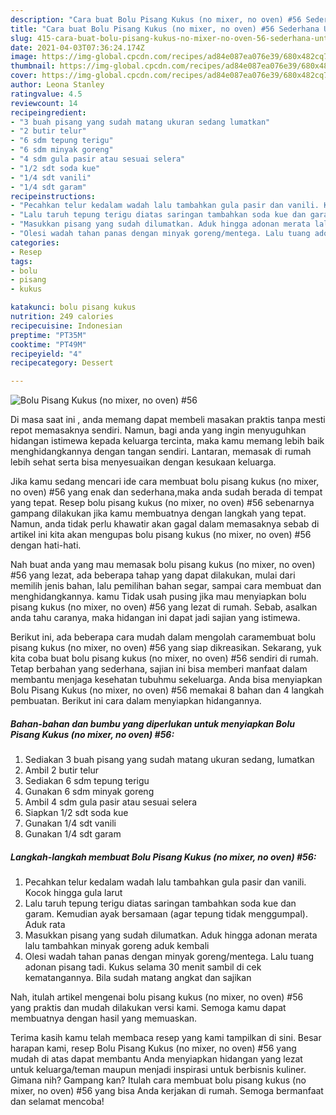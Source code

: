 ```yaml
---
description: "Cara buat Bolu Pisang Kukus (no mixer, no oven) #56 Sederhana Untuk Jualan"
title: "Cara buat Bolu Pisang Kukus (no mixer, no oven) #56 Sederhana Untuk Jualan"
slug: 415-cara-buat-bolu-pisang-kukus-no-mixer-no-oven-56-sederhana-untuk-jualan
date: 2021-04-03T07:36:24.174Z
image: https://img-global.cpcdn.com/recipes/ad84e087ea076e39/680x482cq70/bolu-pisang-kukus-no-mixer-no-oven-56-foto-resep-utama.jpg
thumbnail: https://img-global.cpcdn.com/recipes/ad84e087ea076e39/680x482cq70/bolu-pisang-kukus-no-mixer-no-oven-56-foto-resep-utama.jpg
cover: https://img-global.cpcdn.com/recipes/ad84e087ea076e39/680x482cq70/bolu-pisang-kukus-no-mixer-no-oven-56-foto-resep-utama.jpg
author: Leona Stanley
ratingvalue: 4.5
reviewcount: 14
recipeingredient:
- "3 buah pisang yang sudah matang ukuran sedang lumatkan"
- "2 butir telur"
- "6 sdm tepung terigu"
- "6 sdm minyak goreng"
- "4 sdm gula pasir atau sesuai selera"
- "1/2 sdt soda kue"
- "1/4 sdt vanili"
- "1/4 sdt garam"
recipeinstructions:
- "Pecahkan telur kedalam wadah lalu tambahkan gula pasir dan vanili. Kocok hingga gula larut"
- "Lalu taruh tepung terigu diatas saringan tambahkan soda kue dan garam. Kemudian ayak bersamaan (agar tepung tidak menggumpal). Aduk rata"
- "Masukkan pisang yang sudah dilumatkan. Aduk hingga adonan merata lalu tambahkan minyak goreng aduk kembali"
- "Olesi wadah tahan panas dengan minyak goreng/mentega. Lalu tuang adonan pisang tadi. Kukus selama 30 menit sambil di cek kematangannya. Bila sudah matang angkat dan sajikan"
categories:
- Resep
tags:
- bolu
- pisang
- kukus

katakunci: bolu pisang kukus 
nutrition: 249 calories
recipecuisine: Indonesian
preptime: "PT35M"
cooktime: "PT49M"
recipeyield: "4"
recipecategory: Dessert

---
```



![Bolu Pisang Kukus (no mixer, no oven) #56](https://img-global.cpcdn.com/recipes/ad84e087ea076e39/680x482cq70/bolu-pisang-kukus-no-mixer-no-oven-56-foto-resep-utama.jpg)

Di masa  saat ini , anda memang dapat membeli masakan praktis tanpa mesti repot memasaknya sendiri. Namun, bagi anda yang ingin menyuguhkan hidangan istimewa kepada keluarga tercinta, maka kamu memang lebih baik menghidangkannya dengan tangan sendiri. Lantaran, memasak di rumah lebih sehat serta bisa menyesuaikan dengan kesukaan keluarga.

Jika kamu sedang mencari ide cara membuat bolu pisang kukus (no mixer, no oven) #56 yang enak dan sederhana,maka anda sudah berada di tempat yang tepat. Resep bolu pisang kukus (no mixer, no oven) #56  sebenarnya gampang dilakukan jika kamu membuatnya dengan langkah yang tepat. Namun, anda tidak perlu khawatir akan gagal dalam memasaknya 
sebab di artikel ini kita akan mengupas bolu pisang kukus (no mixer, no oven) #56 dengan hati-hati.  



Nah buat anda yang mau memasak bolu pisang kukus (no mixer, no oven) #56 yang lezat, ada beberapa tahap yang dapat dilakukan, mulai dari memilih jenis bahan, lalu pemilihan bahan segar, sampai cara membuat dan menghidangkannya. kamu Tidak usah pusing jika mau menyiapkan bolu pisang kukus (no mixer, no oven) #56 yang lezat di rumah. Sebab, asalkan anda  tahu caranya, maka hidangan ini dapat jadi sajian yang istimewa.

Berikut ini, ada beberapa cara mudah dalam mengolah caramembuat bolu pisang kukus (no mixer, no oven) #56 yang siap dikreasikan. Sekarang, yuk kita coba buat bolu pisang kukus (no mixer, no oven) #56 sendiri di rumah. Tetap berbahan yang sederhana, sajian ini bisa memberi manfaat dalam membantu menjaga kesehatan tubuhmu sekeluarga. Anda bisa menyiapkan Bolu Pisang Kukus (no mixer, no oven) #56 memakai 8 bahan dan 4 langkah pembuatan. Berikut ini cara dalam menyiapkan hidangannya.

<!--inarticleads1-->

##### Bahan-bahan dan bumbu yang diperlukan untuk menyiapkan Bolu Pisang Kukus (no mixer, no oven) #56:

1. Sediakan 3 buah pisang yang sudah matang ukuran sedang, lumatkan
1. Ambil 2 butir telur
1. Sediakan 6 sdm tepung terigu
1. Gunakan 6 sdm minyak goreng
1. Ambil 4 sdm gula pasir atau sesuai selera
1. Siapkan 1/2 sdt soda kue
1. Gunakan 1/4 sdt vanili
1. Gunakan 1/4 sdt garam




<!--inarticleads2-->

##### Langkah-langkah membuat Bolu Pisang Kukus (no mixer, no oven) #56:

1. Pecahkan telur kedalam wadah lalu tambahkan gula pasir dan vanili. Kocok hingga gula larut
1. Lalu taruh tepung terigu diatas saringan tambahkan soda kue dan garam. Kemudian ayak bersamaan (agar tepung tidak menggumpal). Aduk rata
1. Masukkan pisang yang sudah dilumatkan. Aduk hingga adonan merata lalu tambahkan minyak goreng aduk kembali
1. Olesi wadah tahan panas dengan minyak goreng/mentega. Lalu tuang adonan pisang tadi. Kukus selama 30 menit sambil di cek kematangannya. Bila sudah matang angkat dan sajikan




Nah, itulah artikel mengenai  bolu pisang kukus (no mixer, no oven) #56  yang praktis dan mudah dilakukan versi kami. Semoga kamu dapat membuatnya dengan hasil yang memuaskan. 

Terima kasih kamu telah membaca resep yang kami tampilkan di sini. Besar harapan kami, resep  Bolu Pisang Kukus (no mixer, no oven) #56 yang mudah di atas dapat membantu Anda menyiapkan hidangan yang lezat untuk keluarga/teman maupun menjadi inspirasi untuk berbisnis kuliner. Gimana nih? Gampang kan? Itulah cara membuat bolu pisang kukus (no mixer, no oven) #56 yang bisa Anda kerjakan di rumah. Semoga bermanfaat dan selamat mencoba!

